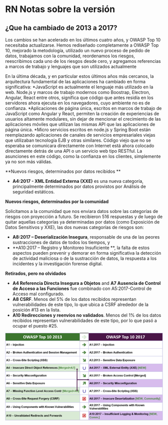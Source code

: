 # RN Notas sobre la versión
## ¿Que ha cambiado de 2013 a 2017?

Los cambios se han acelerado en los últimos cuatro años, y OWASP Top 10 necesitaba actualizarse. Hemos rediseñado completamente a OWASP Top 10, mejorado la metodología, utilizado un nuevo proceso de pedido de datos, trabajamos con la comunidad, reordenamos los riesgos, reescribimos cada uno de los riesgos desde cero, y agregamos referencias a marcos de trabajo y lenguajes que son utilizados actualmente

En la última década, y en particular estos últimos años más cercanos, la arquitectura fundamental de las aplicaciones ha cambiado en forma significativa:
*JavaScript es actualmente el lenguaje más utilizado en la web. Node.js y marcos de trabajo modernos como Boostrap, Electron, Angular, React entre otros, significa que código que antes residía en los servidores ahora ejecuta en los navegadores, cuyo ambiente no es de confianza.
*Aplicaciones de página única, escritos en marcos de trabajo de JavaScript como Angular y React, permiten la creación de experiencias de usuarios altamente modulares, sin dejar de mencionar el crecimiento de las aplicaciones móviles que utilizan las mismas API que las aplicaciones de página única.
*Micro servicios escritos en node.js y Spring Boot están reemplazando aplicaciones de canales de servicios empresariales viejas que utilizaban tecnología EJB y otras similares. Código viejo que no se esperaba se comunicara directamente con Internet está ahora colocado directamente detrás de una API o un servicio web tipo RESTful. La asunciones en este código, como la confianza en los clientes, simplemente ya no son más válidas.

**Nuevos riesgos, determinados por datos recibidos **

* **A4:2017 - XML Entidad Externa (XXE)** es una nueva categoría, principalmente determinados por datos provistos por Análisis de seguridad estáticos. 

**Nuevos riesgos, determinados por la comunidad**

Solicitamos a la comunidad que nos enviara datos sobre las categorías de riesgos con proyección a futuro.
Se recibieron 516 respuestas y de luego de quitar aquellas categorías ya determinadas por datos (como Exposición de Datos Sensitivos y XXE), las dos nuevas categorías de riesgos son:
* **A8:2017 – Deserialización Insegura**, responsable de una de las peores sustracciones de datos de todos los tiempos, y 
* **A10:2017 – Registro y Monitoreo Insuficiente **, la falta de estos aspectos pueden prevenir y demorar en forma significativa la detección de actividad maliciosa o de la sustracción de datos, la respuesta a los incidentes y la investigación forense digital.

**Retirados, pero no olvidados**

* **A4 Referencia Directa Insegura a Objetos** and **A7 Ausencia de Control de Acceso a las Funciones** fue combinado con A5:2017-Control de Acceso mal configurado.
* **A8 CSRF**. Menos del 5% de los datos recibidos representan vulnerabilidades de este tipo, lo que ubica a CSRF alrededor de la posición #13 en la lista.
* **A10 Redirecciones y reenvíos no validados**. Menos del 1% de los datos recibidos representan vulnerabilidades de este tipo, por lo que pasó a ocupar el puesto #25.

![0x06-release-notes-1](images/0x06-release-notes-1.png)
